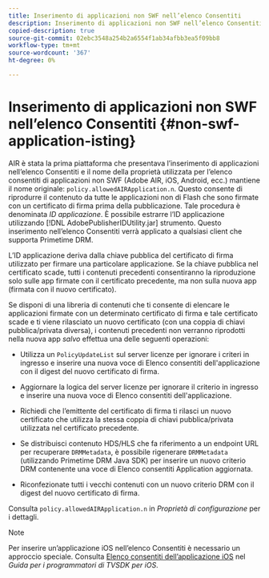 ```yaml
---
title: Inserimento di applicazioni non SWF nell’elenco Consentiti
description: Inserimento di applicazioni non SWF nell’elenco Consentiti
copied-description: true
source-git-commit: 02ebc3548a254b2a6554f1ab34afbb3ea5f09bb8
workflow-type: tm+mt
source-wordcount: '367'
ht-degree: 0%

---
```


# Inserimento di applicazioni non SWF nell’elenco Consentiti {#non-swf-application-isting}

AIR è stata la prima piattaforma che presentava l’inserimento di applicazioni nell’elenco Consentiti e il nome della proprietà utilizzata per l’elenco consentiti di applicazioni non SWF (Adobe AIR, iOS, Android, ecc.) mantiene il nome originale: `policy.allowedAIRApplication.n`. Questo consente di riprodurre il contenuto da tutte le applicazioni non di Flash che sono firmate con un certificato di firma prima della pubblicazione. Tale procedura è denominata *ID applicazione*. È possibile estrarre l’ID applicazione utilizzando [!DNL AdobePublisherIDUtility.jar] strumento. Questo inserimento nell’elenco Consentiti verrà applicato a qualsiasi client che supporta Primetime DRM.

L’ID applicazione deriva dalla chiave pubblica del certificato di firma utilizzato per firmare una particolare applicazione. Se la chiave pubblica nel certificato scade, tutti i contenuti precedenti consentiranno la riproduzione solo sulle app firmate con il certificato precedente, ma non sulla nuova app (firmata con il nuovo certificato).

Se disponi di una libreria di contenuti che ti consente di elencare le applicazioni firmate con un determinato certificato di firma e tale certificato scade e ti viene rilasciato un nuovo certificato (con una coppia di chiavi pubblica/privata diversa), i contenuti precedenti non verranno riprodotti nella nuova app *salvo* effettua una delle seguenti operazioni:

* Utilizza un `PolicyUpdateList` sul server licenze per ignorare i criteri in ingresso e inserire una nuova voce di Elenco consentiti dell&#39;applicazione con il digest del nuovo certificato di firma.
* Aggiornare la logica del server licenze per ignorare il criterio in ingresso e inserire una nuova voce di Elenco consentiti dell&#39;applicazione.
* Richiedi che l’emittente del certificato di firma ti rilasci un nuovo certificato che utilizza la stessa coppia di chiavi pubblica/privata utilizzata nel certificato precedente.
* Se distribuisci contenuto HDS/HLS che fa riferimento a un endpoint URL per recuperare `DRMMetadata`, è possibile rigenerare `DRMMetadata` (utilizzando Primetime DRM Java SDK) per inserire un nuovo criterio DRM contenente una voce di Elenco consentiti Application aggiornata.

* Riconfezionate tutti i vecchi contenuti con un nuovo criterio DRM con il digest del nuovo certificato di firma.

Consulta `policy.allowedAIRApplication.n` in *Proprietà di configurazione* per i dettagli.

>[!NOTE]
>
>Per inserire un’applicazione iOS nell’elenco Consentiti è necessario un approccio speciale. Consulta [Elenco consentiti dell’applicazione iOS](../../../../../programming/tvsdk-3x-ios-prog/ios-3x-drm-content-security/ios-3x-allowlist-your-ios-application.md) nel *Guida per i programmatori di TVSDK per iOS*.
